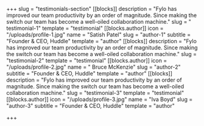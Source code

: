 +++
slug = "testimonials-section"
[[blocks]]
description = "Fylo has improved our team productivity by an order of magnitude. Since making the switch our team has become a well-oiled collaboration machine."
slug = " testimonial-1"
template = "testimonial"
[[blocks.author]]
icon = "/uploads/profile-1.jpg"
name = "Satish Patel"
slug = "author-1"
subtitle = "Founder & CEO, Huddle"
template = "author"
[[blocks]]
description = "Fylo has improved our team productivity by an order of magnitude. Since making the switch our team has become a well-oiled collaboration machine."
slug = "testimonial-2"
template = "testimonial"
[[blocks.author]]
icon = "/uploads/profile-2.jpg"
name = " Bruce McKenzie"
slug = "author-2"
subtitle = "Founder & CEO, Huddle"
template = "author"
[[blocks]]
description = "Fylo has improved our team productivity by an order of magnitude. Since making the switch our team has become a well-oiled collaboration machine."
slug = "testimonial-3"
template = "testimonial"
[[blocks.author]]
icon = "/uploads/profile-3.jpg"
name = "Iva Boyd"
slug = "author-3"
subtitle = "Founder & CEO, Huddle"
template = "author"

+++

